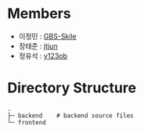 # Members

* 이정민 : [GBS-Skile](https://github.com/GBS-Skile)
* 장태준 : [jtjun](https://github.com/jtjun)
* 정유석 : [y123ob](https://github.com/y123ob)

# Directory Structure

```
.
├─ backend    # backend source files
└─ frontend
```
